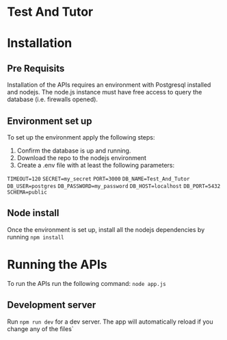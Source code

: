 Test And Tutor
======================

# Installation
## Pre Requisits
Installation of the APIs requires an environment with Postgresql installed and nodejs. The node.js instance must have free access to query the database (i.e. firewalls opened).

## Environment set up
To set up the environment apply the following steps:
1. Confirm the database is up and running.
2. Download the repo to the nodejs environment 
3. Create a .env file with at least the following parameters:

`TIMEOUT=120`
`SECRET=my_secret`
`PORT=3000`
`DB_NAME=Test_And_Tutor`
`DB_USER=postgres`
`DB_PASSWORD=my_password`
`DB_HOST=localhost`
`DB_PORT=5432`
`SCHEMA=public`

## Node install
Once the environment is set up, install all the nodejs dependencies by running
`npm install`

# Running the APIs
To run the APIs run the following command:
`node app.js`

## Development server
Run `npm run dev` for a dev server. The app will automatically reload if you change any of the files`
